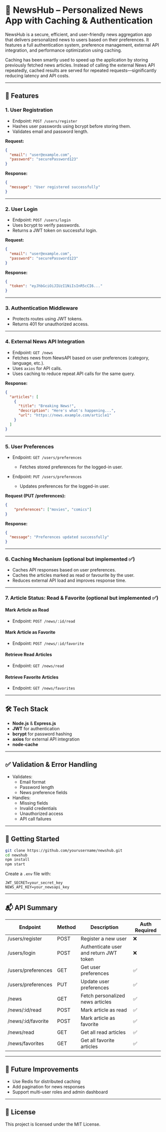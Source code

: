 # 📵 NewsHub – Personalized News App with Caching & Authentication

NewsHub is a secure, efficient, and user-friendly news aggregation app that delivers personalized news to users based on their preferences. It features a full authentication system, preference management, external API integration, and performance optimization using caching.

Caching has been smartly used to speed up the application by storing previously fetched news articles. Instead of calling the external News API repeatedly, cached results are served for repeated requests—significantly reducing latency and API costs.

---

## 🔧 Features

### 1. User Registration
- Endpoint: `POST /users/register`
- Hashes user passwords using bcrypt before storing them.
- Validates email and password length.

**Request:**
```json
{
  "email": "user@example.com",
  "password": "securePassword123"
}
```

**Response:**
```json
{
  "message": "User registered successfully"
}
```

---

### 2. User Login
- Endpoint: `POST /users/login`
- Uses bcrypt to verify passwords.
- Returns a JWT token on successful login.

**Request:**
```json
{
  "email": "user@example.com",
  "password": "securePassword123"
}
```

**Response:**
```json
{
  "token": "eyJhbGciOiJIUzI1NiIsInR5cCI6..."
}
```

---

### 3. Authentication Middleware
- Protects routes using JWT tokens.
- Returns 401 for unauthorized access.

---

### 4. External News API Integration
- Endpoint: `GET /news`
- Fetches news from NewsAPI based on user preferences (category, language, etc.).
- Uses `axios` for API calls.
- Uses caching to reduce repeat API calls for the same query.

**Response:**
```json
{
  "articles": [
    {
      "title": "Breaking News!",
      "description": "Here's what's happening...",
      "url": "https://news.example.com/article1"
    }
  ]
}
```

---

### 5. User Preferences
- Endpoint: `GET /users/preferences`
  - Fetches stored preferences for the logged-in user.

- Endpoint: `PUT /users/preferences`
  - Updates preferences for the logged-in user.

**Request (PUT /preferences):**
```json
{
    "preferences": ["movies", "comics"]
}
```

**Response:**
```json
{
  "message": "Preferences updated successfully"
}
```

---

### 6. Caching Mechanism (optional but implemented ✅)
- Caches API responses based on user preferences.
- Caches the articles marked as read or favourite by the user.
- Reduces external API load and improves response time.

---

### 7. Article Status: Read & Favorite (optional but implemented ✅)

#### Mark Article as Read
- Endpoint: `POST /news/:id/read`

#### Mark Article as Favorite
- Endpoint: `POST /news/:id/favorite`

#### Retrieve Read Articles
- Endpoint: `GET /news/read`

#### Retrieve Favorite Articles
- Endpoint: `GET /news/favorites`

---

## 🛠️ Tech Stack

- **Node.js** & **Express.js**
- **JWT** for authentication
- **bcrypt** for password hashing
- **axios** for external API integration
- **node-cache** 

---

## ✅ Validation & Error Handling

- Validates:
  - Email format
  - Password length
  - News preference fields
- Handles:
  - Missing fields
  - Invalid credentials
  - Unauthorized access
  - API call failures

---

## 🚀 Getting Started

```bash
git clone https://github.com/yourusername/newshub.git
cd newshub
npm install
npm start
```

Create a `.env` file with:
```
JWT_SECRET=your_secret_key
NEWS_API_KEY=your_newsapi_key
```

---

## 📬 API Summary

| Endpoint                    | Method | Description                             | Auth Required |
|----------------------------|--------|-----------------------------------------|---------------|
| /users/register            | POST   | Register a new user                     | ❌            |
| /users/login               | POST   | Authenticate user and return JWT token  | ❌            |
| /users/preferences         | GET    | Get user preferences                    | ✅            |
| /users/preferences         | PUT    | Update user preferences                 | ✅            |
| /news                      | GET    | Fetch personalized news articles        | ✅            |
| /news/:id/read             | POST   | Mark article as read                    | ✅            |
| /news/:id/favorite         | POST   | Mark article as favorite                | ✅            |
| /news/read                 | GET    | Get all read articles                   | ✅            |
| /news/favorites            | GET    | Get all favorite articles               | ✅            |

---

## 🧐 Future Improvements

- Use Redis for distributed caching
- Add pagination for news responses
- Support multi-user roles and admin dashboard

---

## 📄 License

This project is licensed under the MIT License.

